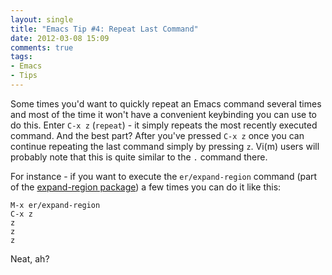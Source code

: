```yaml
---
layout: single
title: "Emacs Tip #4: Repeat Last Command"
date: 2012-03-08 15:09
comments: true
tags:
- Emacs
- Tips
---
```


Some times you'd want to quickly repeat an Emacs command several times and
most of the time it won't have a convenient keybinding you can use to
do this. Enter `C-x z` (`repeat`) - it simply repeats the most
recently executed command. And the best part? After you've pressed
`C-x z` once you can continue repeating the last command simply by
pressing `z`. Vi(m) users will probably note that this is quite similar
to the `.` command there.

For instance - if you want to execute the `er/expand-region` command
(part of the
[expand-region package](https://github.com/magnars/expand-region.el))
a few times you can do it like this:

```
M-x er/expand-region
C-x z
z
z
z
```

Neat, ah?
